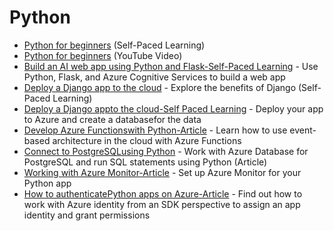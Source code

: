 # Python
- [Python for beginners](https://docs.microsoft.com/en-us/learn/paths/beginner-python/) (Self-Paced Learning)
- [Python for beginners](https://www.youtube.com/playlist?list=PLlrxD0HtieHhS8VzuMCfQD4uJ9yne1mE6) (YouTube Video)
- [Build an AI web app using Python and Flask-Self-Paced Learning](https://docs.microsoft.com/en-us/learn/modules/python-flask-build-ai-web-app/) - Use Python, Flask, and Azure Cognitive Services to build a web app
- [Deploy a Django app to the cloud](https://docs.microsoft.com/en-us/learn/modules/django-get-started/) - Explore the benefits of Django (Self-Paced Learning)
- [Deploy a Django appto the cloud-Self Paced Learning](https://docs.microsoft.com/en-us/learn/modules/django-deployment/) - Deploy your app to Azure and create a databasefor the data
- [Develop Azure Functionswith Python-Article](https://docs.microsoft.com/en-us/azure/azure-functions/functions-reference-python?tabs=asgi%2Capplication-level) - Learn how to use event-based architecture in the cloud with Azure Functions
- [Connect to PostgreSQLusing Python](https://docs.microsoft.com/en-us/azure/postgresql/single-server/connect-python) - Work with Azure Database for PostgreSQL and run SQL statements using Python (Article)
- [Working with Azure Monitor-Article](https://docs.microsoft.com/en-us/azure/azure-monitor/app/opencensus-python) - Set up Azure Monitor for your Python app
- [How to authenticatePython apps on Azure-Article](https://docs.microsoft.com/en-us/azure/developer/python/sdk/authentication-overview) - Find out how to work with Azure identity from an SDK perspective to assign an app identity and grant permissions
